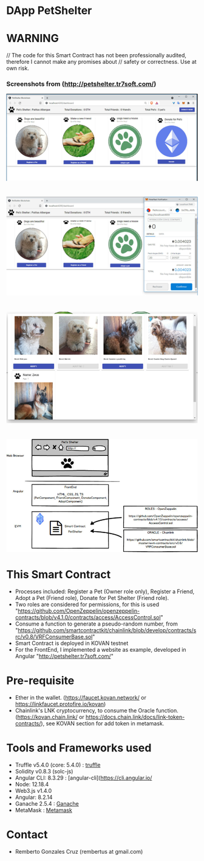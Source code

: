 # DApp PetShelter

# WARNING
// The code for this Smart Contract has not been professionally audited, therefore I cannot make any promises about
// safety or correctness. Use at own risk.

### Screenshots from (http://petshelter.tr7soft.com/)
![Main Screen in Angular](pets-main.jpg)
#
![Register Friend](pets-registerfriend.jpg)
#
![Adopt process](pets-adopt.jpg)
#
![INfraestructure](pets-infraestructure.jpg)

# This Smart Contract
- Processes included: Register a Pet (Owner role only), Register a Friend, Adopt a Pet (Friend role), Donate for Pet Shelter (Friend role).
- Two roles are considered for permissions, for this is used "https://github.com/OpenZeppelin/openzeppelin-contracts/blob/v4.1.0/contracts/access/AccessControl.sol"
- Consume a function to generate a pseudo-random number, from "https://github.com/smartcontractkit/chainlink/blob/develop/contracts/src/v0.8/VRFConsumerBase.sol"
- Smart Contract is deployed in KOVAN testnet
- For the FrontEnd, I implemented a website as example, developed in Angular "http://petshelter.tr7soft.com/"

# Pre-requisite
- Ether in the wallet. (https://faucet.kovan.network/  or https://linkfaucet.protofire.io/kovan)
- Chainlink's LNK cryptocurrency, to consume the Oracle function.  (https://kovan.chain.link/ or https://docs.chain.link/docs/link-token-contracts/), see KOVAN section for add token in metamask.

# Tools and Frameworks used 
- Truffle v5.4.0 (core: 5.4.0) : [truffle](https://www.trufflesuite.com/)
- Solidity v0.8.3 (solc-js)
- Angular CLI: 8.3.29 : [angular-cli](https://cli.angular.io/
- Node: 12.18.4
- Web3.js v1.4.0
- Angular: 8.2.14
- Ganache 2.5.4 : [Ganache](https://www.trufflesuite.com/ganache)
- MetaMask : [Metamask](https://chrome.google.com/webstore/detail/metamask/nkbihfbeogaeaoehlefnkodbefgpgknn)

# Contact
- Remberto Gonzales Cruz (rembertus at gmail.com)
